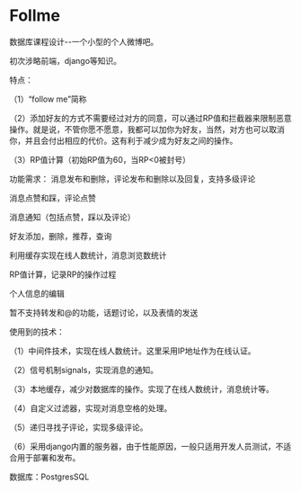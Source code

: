 # Follme

数据库课程设计--一个小型的个人微博吧。

初次涉略前端，django等知识。

特点：

（1）“follow me”简称


（2）添加好友的方式不需要经过对方的同意，可以通过RP值和拦截器来限制恶意操作。就是说，不管你愿不愿意，我都可以加你为好友，当然，对方也可以取消你，并且会付出相应的代价。这有利于减少成为好友之间的操作。


（3）RP值计算（初始RP值为60，当RP<0被封号）

功能需求：
消息发布和删除，评论发布和删除以及回复，支持多级评论

消息点赞和踩，评论点赞

消息通知（包括点赞，踩以及评论）

好友添加，删除，推荐，查询

利用缓存实现在线人数统计，消息浏览数统计

RP值计算，记录RP的操作过程

个人信息的编辑

暂不支持转发和@的功能，话题讨论，以及表情的发送


使用到的技术：

（1）中间件技术，实现在线人数统计。这里采用IP地址作为在线认证。

（2）信号机制signals，实现消息的通知。

（3）本地缓存，减少对数据库的操作。实现了在线人数统计，消息统计等。

（4）自定义过滤器，实现对消息空格的处理。

（5）递归寻找子评论，实现多级评论。

（6）采用django内置的服务器，由于性能原因，一般只适用开发人员测试，不适合用于部署和发布。


数据库：PostgresSQL

